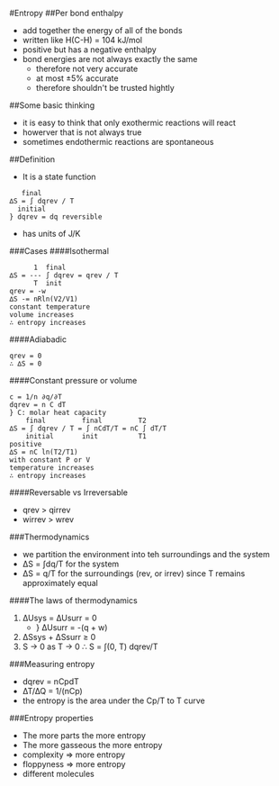 #Entropy
##Per bond enthalpy
+ add together the energy of all of the bonds
+ written like H(C-H) = 104 kJ/mol
+ positive but has a negative enthalpy
+ bond energies are not always exactly the same
    + therefore not very accurate
    + at most ±5% accurate
    + therefore shouldn't be trusted hightly

##Some basic thinking
+ it is easy to think that only exothermic reactions will react
+ howerver that is not always true
+ sometimes endothermic reactions are spontaneous

##Definition
+ It is a state function

```
   final
∆S = ∫ dqrev / T
  initial
} dqrev = dq reversible
```

+ has units of J/K

###Cases
####Isothermal
```
      1  final
∆S = --- ∫ dqrev = qrev / T
      T  init
qrev = -w
∆S -= nRln(V2/V1)
constant temperature
volume increases
∴ entropy increases
```

####Adiabadic
```
qrev = 0
∴ ∆S = 0
```

####Constant pressure or volume
```
c = 1/n ∂q/∂T
dqrev = n C dT
} C: molar heat capacity
    final         final         T2
∆S = ∫ dqrev / T = ∫ nCdT/T = nC ∫ dT/T
    initial       init          T1
positive
∆S = nC ln(T2/T1)
with constant P or V
temperature increases
∴ entropy increases
```

####Reversable vs Irreversable
+ qrev > qirrev
+ wirrev > wrev

###Thermodynamics 
+ we partition the environment into teh surroundings and the system
+ ∆S = ∫dq/T for the system
+ ∆S = q/T for the surroundings (rev, or irrev) since T remains approximately equal

####The laws of thermodynamics
1. ∆Usys = ∆Usurr = 0
    + } ∆Usurr = -(q + w)
2. ∆Ssys + ∆Ssurr ≥ 0
3. S -> 0 as T -> 0 ∴ S = ∫(0, T) dqrev/T

###Measuring entropy
+ dqrev = nCpdT
+ ∆T/∆Q = 1/(nCp)
+ the entropy is the area under the Cp/T to T curve

###Entropy properties
+ The more parts the more entropy
+ The more gasseous the more entropy
+ complexity => more entropy
+ floppyness => more entropy
+ different molecules

